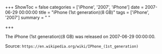 +++
ShowToc = false
categories = ['iPhone', '2007', 'iPhone']
date = 2007-06-29 00:00:00
title = "iPhone (1st generation)(8 GB)"
tags = ['iPhone', '2007']
summary = " "

+++

The iPhone (1st generation)(8 GB) was released on 2007-06-29 00:00:00.

Source: `https://en.wikipedia.org/wiki/IPhone_(1st_generation)`
